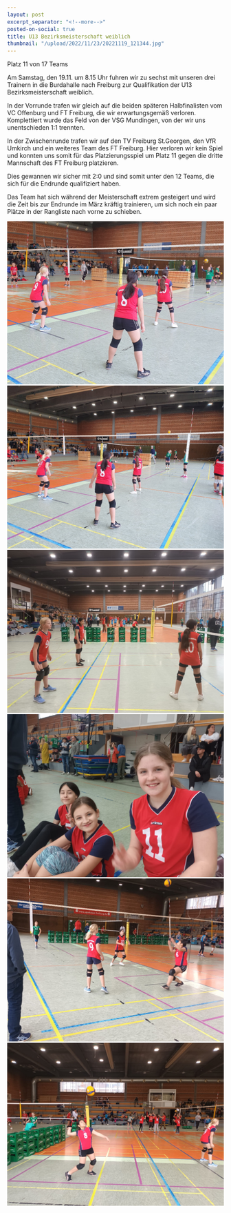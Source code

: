 ```yaml
---
layout: post
excerpt_separator: "<!--more-->"
posted-on-social: true
title: U13 Bezirksmeisterschaft weiblich
thumbnail: "/upload/2022/11/23/20221119_121344.jpg"
---
```

Platz 11 von 17 Teams

Am Samstag, den 19.11. um 8.15 Uhr fuhren wir zu sechst mit unseren drei Trainern in die Burdahalle nach Freiburg zur Qualifikation der U13 Bezirksmeisterschaft weiblich.

In der Vorrunde trafen wir gleich auf die beiden späteren Halbfinalisten vom VC Offenburg und FT Freiburg, die wir erwartungsgemäß verloren. Komplettiert wurde das Feld von der VSG Mundingen, von der wir uns unentschieden 1:1 trennten.

In der Zwischenrunde trafen wir auf den TV Freiburg St.Georgen, den VfR Umkirch und ein weiteres Team des FT Freiburg. Hier verloren wir kein Spiel und konnten uns somit für das Platzierungsspiel um Platz 11 gegen die dritte Mannschaft des FT Freiburg platzieren.

Dies gewannen wir sicher mit 2:0 und sind somit unter den 12 Teams, die sich für die Endrunde qualifiziert haben.

Das Team hat sich während der Meisterschaft extrem gesteigert und wird die Zeit bis zur Endrunde im März kräftig trainieren, um sich noch ein paar Plätze in der Rangliste nach vorne zu schieben.

![](/upload/2022/11/23/20221119_111913.jpg)![](/upload/2022/11/23/20221119_111940.jpg)![](/upload/2022/11/23/img-20221120-wa0058.jpg)![](/upload/2022/11/23/img-20221120-wa0059.jpg)![](/upload/2022/11/23/img-20221120-wa0060.jpg)![](/upload/2022/11/23/img-20221120-wa0062.jpg)